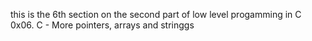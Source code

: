 this is the 6th section on the second part of low level progamming in C
0x06. C - More pointers, arrays and stringgs

